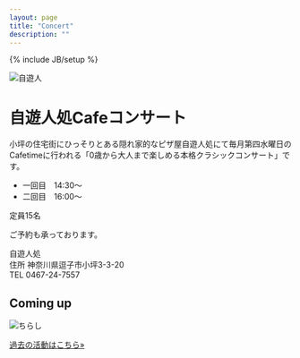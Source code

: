 ```yaml
---
layout: page
title: "Concert"
description: ""
---
```

{% include JB/setup %}

<img src="{{ BASE_PATH }}/assets/jiyu-jin.jpg" alt="自遊人">

# 自遊人処Cafeコンサート

小坪の住宅街にひっそりとある隠れ家的なピザ屋自遊人処にて毎月第四水曜日のCafetimeに行われる「0歳から大人まで楽しめる本格クラシックコンサート」です。

* 一回目　14:30〜  
* 二回目　16:00〜

定員15名

ご予約も承っております。

自遊人処  
住所	神奈川県逗子市小坪3-3-20  
TEL	0467-24-7557

## Coming up
<!-- <a href="/assets/jiyu-jin624.png" data-lightbox="2015624" data-title="a">Coming Up</a> -->
<img src="{{ BASE_PATH }}/assets/jiyu-jin624.png" alt="ちらし">

<p><a class="btn btn-default" href="{{ BASE_PATH }}/activity.html" role="button">過去の活動はこちら»</a></p>